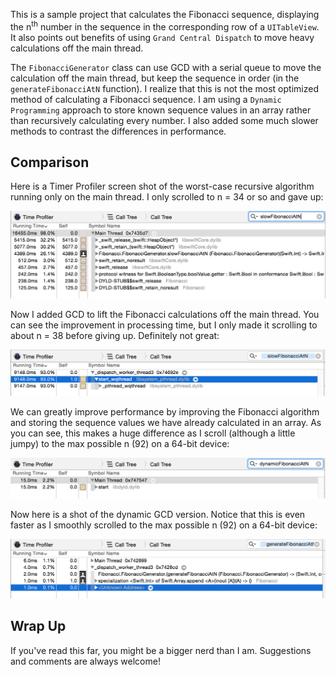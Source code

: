 This is a sample project that calculates the Fibonacci sequence, displaying the n<sup>th</sup> number in the sequence in the corresponding row of a `UITableView`. It also points out benefits of using `Grand Central Dispatch` to move heavy calculations off the main thread.

The `FibonacciGenerator` class can use GCD with a serial queue to move the calculation off the main thread, but keep the sequence in order (in the `generateFibonacciAtN` function). I realize that this is not the most optimized method of calculating a Fibonacci sequence. I am using a `Dynamic Programming` approach to store known sequence values in an array rather than recursively calculating every number. I also added some much slower methods to contrast the differences in performance.

## Comparison ##

Here is a Timer Profiler screen shot of the worst-case recursive algorithm running only on the main thread. I only scrolled to n = 34 or so and gave up:

![Alt text](SLOW_version.png)

Now I added GCD to lift the Fibonacci calculations off the main thread. You can see the improvement in processing time, but I only made it scrolling to about n = 38 before giving up. Definitely not great:

![Alt text](recursive_GCD_version.png)

We can greatly improve performance by improving the Fibonacci algorithm and storing the sequence values we have already calculated in an array. As you can see, this makes a huge difference as I scroll (although a little jumpy) to the max possible n (92) on a 64-bit device:

![Alt text](dynamic_noGCD_version.png)

Now here is a shot of the dynamic GCD version. Notice that this is even faster as I smoothly scrolled to the max possible n (92) on a 64-bit device:

![Alt text](GCD_version.png)

## Wrap Up ##

If you've read this far, you might be a bigger nerd than I am. Suggestions and comments are always welcome!

